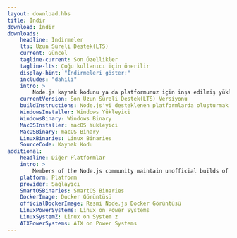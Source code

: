 ```yaml
---
layout: download.hbs
title: İndir
download: İndir
downloads:
    headline: İndirmeler
    lts: Uzun Süreli Destek(LTS)
    current: Güncel
    tagline-current: Son Özellikler
    tagline-lts: Çoğu kullanıcı için önerilir
    display-hint: "İndirmeleri göster:"
    includes: "dahili"
    intro: >
        Node.js kaynak kodunu ya da platformunuz için inşa edilmiş yükleyiciyi indirin, geliştirmeye bugün başlayın. 
    currentVersion: Son Uzun Süreli Destek(LTS) Versiyonu
    buildInstructions: Node.js'yi desteklenen platformlarda oluşturmak
    WindowsInstaller: Windows Yükleyici
    WindowsBinary: Windows Binary
    MacOSInstaller: macOS Yükleyici
    MacOSBinary: macOS Binary
    LinuxBinaries: Linux Binaries
    SourceCode: Kaynak Kodu
additional:
    headline: Diğer Platformlar
    intro: >
        Members of the Node.js community maintain unofficial builds of Node.js for additional platforms. Note that such builds are not supported by the Node.js core team and may not yet be at the same build level as current Node.js release.
    platform: Platform
    provider: Sağlayıcı
    SmartOSBinaries: SmartOS Binaries
    DockerImage: Docker Görüntüsü
    officialDockerImage: Resmi Node.js Docker Görüntüsü
    LinuxPowerSystems: Linux on Power Systems
    LinuxSystemZ: Linux on System z
    AIXPowerSystems: AIX on Power Systems
---
```

